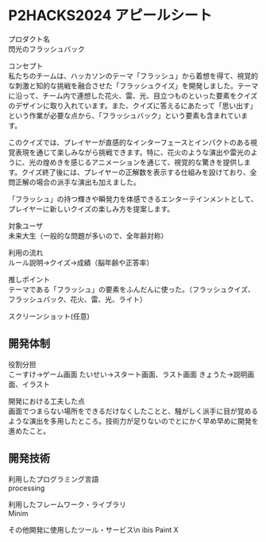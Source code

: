 # P2HACKS2024 アピールシート 

プロダクト名  
閃光のフラッシュバック

コンセプト  
私たちのチームは、ハッカソンのテーマ「フラッシュ」から着想を得て、視覚的な刺激と知的な挑戦を融合させた「フラッシュクイズ」を開発しました。テーマに沿って、チーム内で連想した花火、雷、光、目立つものといった要素をクイズのデザインに取り入れています。また、クイズに答えるにあたって「思い出す」という作業が必要な点から、「フラッシュバック」という要素も含まれています。

このクイズでは、プレイヤーが直感的なインターフェースとインパクトのある視覚表現を通じて楽しみながら挑戦できます。特に、花火のような演出や雷光のように、光の煌めきを感じるアニメーションを通じて、視覚的な驚きを提供します。クイズ終了後には、プレイヤーの正解数を表示する仕組みを設けており、全問正解の場合の派手な演出も加えました。

「フラッシュ」の持つ輝きや瞬発力を体感できるエンターテインメントとして、プレイヤーに新しいクイズの楽しみ方を提案します。

対象ユーザ  
未来大生（一般的な問題が多いので、全年齢対称）

利用の流れ  
ルール説明→クイズ→成績（脳年齢や正答率）

推しポイント  
テーマである「フラッシュ」の要素をふんだんに使った。（フラッシュクイズ、フラッシュバック、花火、雷、光、ライト）

スクリーンショット(任意)  

## 開発体制  

役割分担  
こーすけ→ゲーム画面
たいせい→スタート画面、ラスト画面
きょうた→説明画面、イラスト

開発における工夫した点  
画面でつまらない場所をできるだけなくしたことと、騒がしく派手に目が覚めるような演出を多用したところ。技術力が足りないのでとにかく早め早めに開発を進めたこと。

## 開発技術 

利用したプログラミング言語  
processing

利用したフレームワーク・ライブラリ  
Minim

その他開発に使用したツール・サービス\n
ibis Paint X
